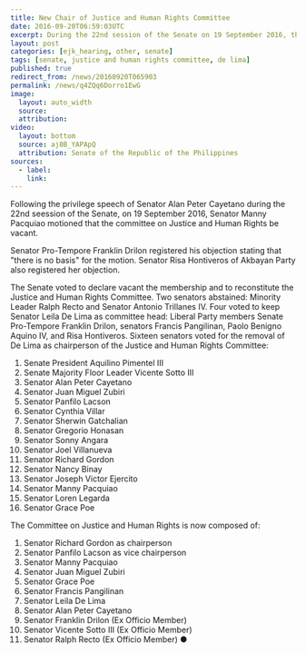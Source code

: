 ```yaml
---
title: New Chair of Justice and Human Rights Committee
date: 2016-09-20T06:59:03UTC
excerpt: During the 22nd session of the Senate on 19 September 2016, the Senate removed Senator Leila De Lima as Chair of the Justice and Human Rights Committee and reconstituted the committee chaired by Senator Richard Gordon, vice chaired by Senator Panfilo Lacson.
layout: post
categories: [ejk_hearing, other, senate]
tags: [senate, justice and human rights committee, de lima]
published: true
redirect_from: /news/20160920T065903
permalink: /news/q4ZQq6Dorro1EwG
image:
  layout: auto_width
  source: 
  attribution: 
video:
  layout: bottom
  source: aj8B_YAPApQ
  attribution: Senate of the Republic of the Philippines
sources:
  - label:
    link:
---
```


Following the privilege speech of Senator Alan Peter Cayetano during the 22nd seession of the Senate, on 19 September 2016, Senator Manny Pacquiao motioned that the committee on Justice and Human Rights be vacant.

Senator Pro-Tempore Franklin Drilon registered his objection stating that "there is no basis" for the motion.
Senator Risa Hontiveros of Akbayan Party also registered her objection.

The Senate voted to declare vacant the membership and to reconstitute the Justice and Human Rights Committee.
Two senators abstained: Minority Leader Ralph Recto and Senator Antonio Trillanes IV.
Four voted to keep Senator Leila De Lima as committee head: Liberal Party members Senate Pro-Tempore Franklin Drilon, senators Francis Pangilinan, Paolo Benigno Aquino IV, and Risa Hontiveros.
Sixteen senators voted for the removal of De Lima as chairperson of the Justice and Human Rights Committee:

1. Senate President Aquilino Pimentel III
2. Senate Majority Floor Leader Vicente Sotto III
3. Senator Alan Peter Cayetano
4. Senator Juan Miguel Zubiri
5. Senator Panfilo Lacson
6. Senator Cynthia Villar
7. Senator Sherwin Gatchalian
8. Senator Gregorio Honasan
9. Senator Sonny Angara
10. Senator Joel Villanueva
11. Senator Richard Gordon
12. Senator Nancy Binay
13. Senator Joseph Victor Ejercito
14. Senator Manny Pacquiao
15. Senator Loren Legarda
16. Senator Grace Poe

The Committee on Justice and Human Rights is now composed of:

1. Senator Richard Gordon as chairperson
2. Senator Panfilo Lacson as vice chairperson
3. Senator Manny Pacquiao
4. Senator Juan Miguel Zubiri
5. Senator Grace Poe
6. Senator Francis Pangilinan
7. Senator Leila De Lima
8. Senator Alan Peter Cayetano
9. Senator Franklin Drilon (Ex Officio Member)
10. Senator Vicente Sotto III (Ex Officio Member)
11. Senator Ralph Recto (Ex Officio Member)
&#x25cf;


